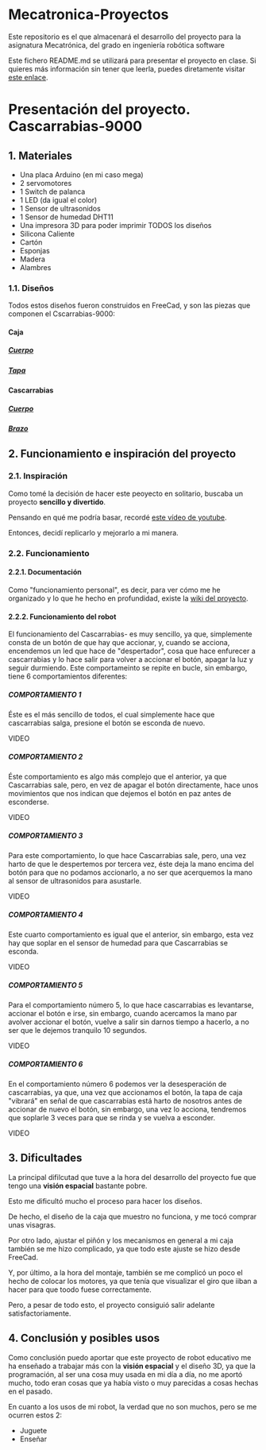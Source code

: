 # Mecatronica-Proyectos
Este repositorio es el que almacenará el desarrollo del proyecto para la asignatura Mecatrónica, del grado en ingeniería robótica software

Este fichero README.md se utilizará para presentar el proyecto en clase. Si quieres más información sin tener que leerla, puedes diretamente visitar [este enlace](https://github.com/evafc003/Mecatronica-Proyectos/wiki).

# Presentación del proyecto. Cascarrabias-9000

## 1. Materiales
* Una placa Arduino (en mi caso mega)
* 2 servomotores
* 1 Switch de palanca
* 1 LED (da igual el color)
* 1 Sensor de ultrasonidos
* 1 Sensor de humedad DHT11
* Una impresora 3D para poder imprimir TODOS los diseños
* Silicona Caliente
* Cartón
* Esponjas
* Madera
* Alambres

### 1.1. Diseños
Todos estos diseños fueron construidos en FreeCad, y son las piezas que componen el Cscarrabias-9000:

#### Caja
##### [Cuerpo](https://github.com/evafc003/Mecatronica-Proyectos/blob/main/Dise%C3%B1os_definitivos_imprimibles/Caja/Caja.stl)
##### [Tapa](https://github.com/evafc003/Mecatronica-Proyectos/blob/main/Dise%C3%B1os_definitivos_imprimibles/Caja/Tapa.stl)
#### Cascarrabias
##### [Cuerpo](https://github.com/evafc003/Mecatronica-Proyectos/blob/main/Dise%C3%B1os_definitivos_imprimibles/Cascarrabias/Cascarrabias_con_mecanismo.stl)
##### [Brazo](https://github.com/evafc003/Mecatronica-Proyectos/blob/main/Multimedia/Vídeos/brazo_cascarrabias.mp4)

## 2. Funcionamiento e inspiración del proyecto
### 2.1. Inspiración
Como tomé la decisión de hacer este peoyecto en solitario, buscaba un proyecto **sencillo y divertido**.

Pensando en qué me podría basar, recordé [este vídeo de youtube](https://youtu.be/wlslwdB9Z4g?feature=shared).

Entonces, decidí replicarlo y mejorarlo a mi manera.

### 2.2. Funcionamiento

#### 2.2.1. Documentación
Como "funcionamiento personal", es decir, para ver cómo me he organizado y lo que he hecho en profundidad, existe la [wiki del proyecto](https://github.com/evafc003/Mecatronica-Proyectos/wiki).

#### 2.2.2. Funcionamiento del robot
El funcionamiento del Cascarrabias- es muy sencillo, ya que, simplemente consta de un botón de que hay que accionar, y, cuando se acciona, encendemos un led que hace de "despertador", cosa que hace enfurecer a cascarrabias y lo hace salir para volver a accionar el botón, apagar la luz y seguir durmiendo. Este comportameinto se repite en bucle, sin embargo, tiene 6 comportamientos diferentes:

##### COMPORTAMIENTO 1

Éste es el más sencillo de todos, el cual simplemente hace que cascarrabias salga, presione el botón  se esconda de nuevo.

VIDEO

##### COMPORTAMIENTO 2

Éste comportamiento es algo más complejo que el anterior, ya que Cascarrabias sale, pero, en vez de apagar el botón directamente, hace unos movimientos que nos indican que dejemos el botón en paz antes de esconderse.

VIDEO

##### COMPORTAMIENTO 3

Para este comportamiento, lo que hace Cascarrabias sale, pero, una vez harto de que le despertemos por tercera vez, éste deja la mano encima del botón para que no podamos accionarlo, a no ser que acerquemos la mano al sensor de ultrasonidos para asustarle.

VIDEO

##### COMPORTAMIENTO 4

Este cuarto comportamiento es igual que el anterior, sin embargo, esta vez hay que soplar en el sensor de humedad para que Cascarrabias se esconda.

VIDEO

##### COMPORTAMIENTO 5

Para el comportamiento número 5, lo que hace cascarrabias es levantarse, accionar el botón e irse, sin embargo, cuando acercamos la mano par avolver accionar el botón, vuelve a salir sin darnos tiempo a hacerlo, a no ser que le dejemos tranquilo 10 segundos.

VIDEO

##### COMPORTAMIENTO 6

En el comportamiento número 6 podemos ver la desesperación de cascarrabias, ya que, una vez que accionamos el botón, la tapa de caja "vibrará" en señal de que cascarrabias está harto de nosotros antes de accionar de nuevo el botón, sin embargo, una vez lo acciona, tendremos que soplarle 3 veces para que se rinda y se vuelva a esconder.

VIDEO

## 3. Dificultades
La principal difilcutad que tuve a la hora del desarrollo del proyecto fue que tengo una **visión espacial** bastante pobre.

Esto me dificultó mucho el proceso para hacer los diseños. 

De hecho, el diseño de la caja que muestro no funciona, y me tocó comprar unas visagras.

Por otro lado, ajustar el piñón y los mecanismos en general a mi caja también se me hizo complicado, ya que todo este ajuste se hizo desde FreeCad.

Y, por último, a la hora del montaje, también se me complicó un poco el hecho de colocar los motores, ya que tenía que visualizar el giro que iiban a hacer para que toodo fuese correctamente.

Pero, a pesar de todo esto, el proyecto consiguió salir adelante satisfactoriamente.

## 4. Conclusión y posibles usos
Como conclusión puedo aportar que este proyecto de robot educativo me ha enseñado a trabajar más con la **visión espacial** y el diseño 3D, ya que la programación, al ser una cosa muy usada en mi día a día, no me aportó mucho, todo eran cosas que ya había visto o muy parecidas a cosas hechas en el pasado.

En cuanto a los usos de mi robot, la verdad que no son muchos, pero se me ocurren estos 2:
* Juguete
* Enseñar
